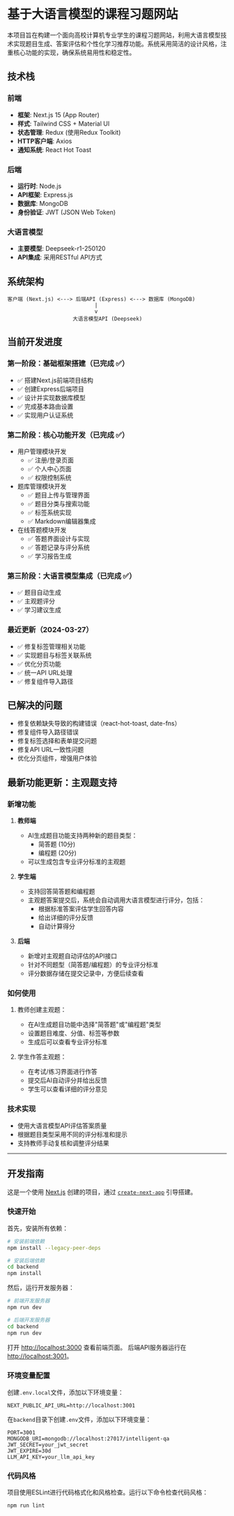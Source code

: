 # 基于大语言模型的课程习题网站

本项目旨在构建一个面向高校计算机专业学生的课程习题网站，利用大语言模型技术实现题目生成、答案评估和个性化学习推荐功能。系统采用简洁的设计风格，注重核心功能的实现，确保系统易用性和稳定性。

## 技术栈

### 前端
- **框架**: Next.js 15 (App Router)
- **样式**: Tailwind CSS + Material UI
- **状态管理**: Redux (使用Redux Toolkit)
- **HTTP客户端**: Axios
- **通知系统**: React Hot Toast

### 后端
- **运行时**: Node.js
- **API框架**: Express.js
- **数据库**: MongoDB
- **身份验证**: JWT (JSON Web Token)

### 大语言模型
- **主要模型**: Deepseek-r1-250120
- **API集成**: 采用RESTful API方式

## 系统架构

```
客户端 (Next.js) <---> 后端API (Express) <---> 数据库 (MongoDB)
                            |
                            v
                     大语言模型API (Deepseek)
```

## 当前开发进度

### 第一阶段：基础框架搭建（已完成 ✅）
- ✅ 搭建Next.js前端项目结构
- ✅ 创建Express后端项目
- ✅ 设计并实现数据库模型
- ✅ 完成基本路由设置
- ✅ 实现用户认证系统

### 第二阶段：核心功能开发（已完成 ✅）
- 用户管理模块开发
  - ✅ 注册/登录页面
  - ✅ 个人中心页面
  - ✅ 权限控制系统
- 题库管理模块开发
  - ✅ 题目上传与管理界面
  - ✅ 题目分类与搜索功能
  - ✅ 标签系统实现
  - ✅ Markdown编辑器集成
- 在线答题模块开发
  - ✅ 答题界面设计与实现
  - ✅ 答题记录与评分系统
  - ✅ 学习报告生成

### 第三阶段：大语言模型集成（已完成 ✅）
- ✅ 题目自动生成
- ✅ 主观题评分
- ✅ 学习建议生成

### 最近更新（2024-03-27）
- ✅ 修复标签管理相关功能
- ✅ 实现题目与标签关联系统
- ✅ 优化分页功能
- ✅ 统一API URL处理
- ✅ 修复组件导入路径

## 已解决的问题
- 修复依赖缺失导致的构建错误（react-hot-toast, date-fns）
- 修复组件导入路径错误
- 修复标签选择和表单提交问题
- 修复API URL一致性问题
- 优化分页组件，增强用户体验

## 最新功能更新：主观题支持

### 新增功能
1. **教师端**
   - AI生成题目功能支持两种新的题目类型：
     - 简答题 (10分)
     - 编程题 (20分)
   - 可以生成包含专业评分标准的主观题

2. **学生端**
   - 支持回答简答题和编程题
   - 主观题答案提交后，系统会自动调用大语言模型进行评分，包括：
     - 根据标准答案评估学生回答内容
     - 给出详细的评分反馈
     - 自动计算得分

3. **后端**
   - 新增对主观题自动评估的API接口
   - 针对不同题型（简答题/编程题）的专业评分标准
   - 评分数据存储在提交记录中，方便后续查看

### 如何使用
1. 教师创建主观题：
   - 在AI生成题目功能中选择"简答题"或"编程题"类型
   - 设置题目难度、分值、标签等参数
   - 生成后可以查看专业评分标准

2. 学生作答主观题：
   - 在考试/练习界面进行作答
   - 提交后AI自动评分并给出反馈
   - 学生可以查看详细的评分意见

### 技术实现
- 使用大语言模型API评估答案质量
- 根据题目类型采用不同的评分标准和提示
- 支持教师手动复核和调整评分结果

---

## 开发指南

这是一个使用 [Next.js](https://nextjs.org) 创建的项目，通过 [`create-next-app`](https://github.com/vercel/next.js/tree/canary/packages/create-next-app) 引导搭建。

### 快速开始

首先，安装所有依赖：

```bash
# 安装前端依赖
npm install --legacy-peer-deps

# 安装后端依赖
cd backend
npm install
```

然后，运行开发服务器：

```bash
# 前端开发服务器
npm run dev

# 后端开发服务器
cd backend
npm run dev
```

打开 [http://localhost:3000](http://localhost:3000) 查看前端页面。
后端API服务器运行在 [http://localhost:3001](http://localhost:3001)。

### 环境变量配置

创建`.env.local`文件，添加以下环境变量：

```
NEXT_PUBLIC_API_URL=http://localhost:3001
```

在`backend`目录下创建`.env`文件，添加以下环境变量：

```
PORT=3001
MONGODB_URI=mongodb://localhost:27017/intelligent-qa
JWT_SECRET=your_jwt_secret
JWT_EXPIRE=30d
LLM_API_KEY=your_llm_api_key
```

### 代码风格

项目使用ESLint进行代码格式化和风格检查。运行以下命令检查代码风格：

```bash
npm run lint
```
